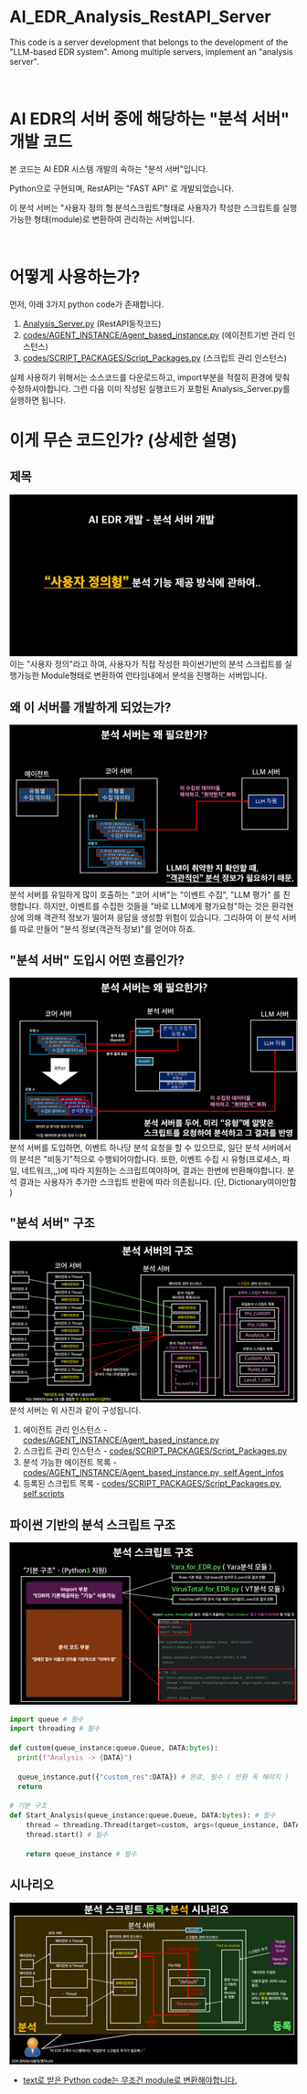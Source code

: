# AI_EDR_Analysis_RestAPI_Server
This code is a server development that belongs to the development of the "LLM-based EDR system". Among multiple servers, implement an "analysis server".

</br>

# AI EDR의 서버 중에 해당하는 "분석 서버" 개발 코드
본 코드는 AI EDR 시스템 개발의 속하는 "분석 서버"입니다.

Python으로 구현되며, RestAPI는 "FAST API" 로 개발되었습니다.

이 분석 서버는 "사용자 정의 형 분석스크립트"형태로 사용자가 작성한 스크립트를 실행가능한 형태(module)로 변환하여 관리하는 서버입니다.

</br>

# 어떻게 사용하는가? 

먼저, 아래 3가지 python code가 존재합니다.

1. [Analysis_Server.py](https://github.com/lastime1650/AI_EDR_Analysis_RestAPI_Server/blob/main/codes/Analysis_Server.py) (RestAPI동작코드)
2. [codes/AGENT_INSTANCE/Agent_based_instance.py](https://github.com/lastime1650/AI_EDR_Analysis_RestAPI_Server/blob/main/codes/AGENT_INSTANCE/Agent_based_instance.py) (에이전트기반 관리 인스턴스)
3. [codes/SCRIPT_PACKAGES/Script_Packages.py](https://github.com/lastime1650/AI_EDR_Analysis_RestAPI_Server/blob/main/codes/SCRIPT_PACKAGES/Script_Packages.py) (스크립트 관리 인스턴스)

실제 사용하기 위해서는 소스코드를 다운로드하고, import부분을 적절히 환경에 맞춰 수정하셔야합니다.
그런 다음 이미 작성된 실행코드가 포함된 Analysis_Server.py를 실행하면 됩니다.

# 이게 무슨 코드인가? (상세한 설명)

## 제목
![initial](https://github.com/lastime1650/AI_EDR_Analysis_RestAPI_Server/blob/main/images/%EC%8A%AC%EB%9D%BC%EC%9D%B4%EB%93%9C1.PNG)
이는 "사용자 정의"라고 하여, 사용자가 직접 작성한 파이썬기반의 분석 스크립트를 실행가능한 Module형태로 변환하여 런타임내에서 분석을 진행하는 서버입니다. 

## 왜 이 서버를 개발하게 되었는가? 
![initial](https://github.com/lastime1650/AI_EDR_Analysis_RestAPI_Server/blob/main/images/%EC%8A%AC%EB%9D%BC%EC%9D%B4%EB%93%9C2.PNG)
분석 서버를 유일하게 많이 호출하는 "코어 서버"는 "이벤트 수집", "LLM 평가" 를 진행합니다. 하지만, 이벤트를 수집한 것들을 "바로 LLM에게 평가요청"하는 것은 환각현상에 의해 객관적 정보가 떨어져 응답을 생성할 위험이 있습니다. 그리하여 이 분석 서버를 따로 만들어 "분석 정보(객관적 정보)"를 얻어야 하죠.

## "분석 서버" 도입시 어떤 흐름인가?
![initial](https://github.com/lastime1650/AI_EDR_Analysis_RestAPI_Server/blob/main/images/%EC%8A%AC%EB%9D%BC%EC%9D%B4%EB%93%9C3.PNG)
분석 서버를 도입하면, 이벤트 하나당 분석 요청을 할 수 있으므로, 일단 분석 서버에서의 분석은 "비동기"적으로 수행되어야합니다. 또한, 이벤트 수집 시 유형(프로세스, 파일, 네트워크,,,)에 따라 지원하는 스크립트여야하며, 결과는 한번에 반환해야합니다. 분석 결과는 사용자가 추가한 스크립트 반환에 따라 의존됩니다. (단, Dictionary여야만함 )

## "분석 서버" 구조
![initial](https://github.com/lastime1650/AI_EDR_Analysis_RestAPI_Server/blob/main/images/%EC%8A%AC%EB%9D%BC%EC%9D%B4%EB%93%9C4.PNG)
분석 서버는 위 사진과 같이 구성됩니다. 

1. 에이전트 관리 인스턴스 - [codes/AGENT_INSTANCE/Agent_based_instance.py](https://github.com/lastime1650/AI_EDR_Analysis_RestAPI_Server/blob/main/codes/AGENT_INSTANCE/Agent_based_instance.py)
2. 스크립트 관리 인스턴스 - [codes/SCRIPT_PACKAGES/Script_Packages.py](https://github.com/lastime1650/AI_EDR_Analysis_RestAPI_Server/blob/main/codes/SCRIPT_PACKAGES/Script_Packages.py)
3. 분석 가능한 에이전트 목록 - [codes/AGENT_INSTANCE/Agent_based_instance.py, self.Agent_infos](https://github.com/lastime1650/AI_EDR_Analysis_RestAPI_Server/blob/1c3079dbb93288d71fab8edff7980b04c34964b7/codes/AGENT_INSTANCE/Agent_based_instance.py#L8)
4. 등록된 스크립트 목록 - [codes/SCRIPT_PACKAGES/Script_Packages.py, self.scripts](https://github.com/lastime1650/AI_EDR_Analysis_RestAPI_Server/blob/1c3079dbb93288d71fab8edff7980b04c34964b7/codes/SCRIPT_PACKAGES/Script_Packages.py#L15)

## 파이썬 기반의 분석 스크립트 구조
![initial](https://github.com/lastime1650/AI_EDR_Analysis_RestAPI_Server/blob/main/images/%EC%8A%AC%EB%9D%BC%EC%9D%B4%EB%93%9C5.PNG)
```python
import queue # 필수
import threading # 필수

def custom(queue_instance:queue.Queue, DATA:bytes):
  print(f"Analysis -> {DATA}")
  
  queue_instance.put({"custom_res":DATA}) # 완료, 필수 ( 반환 꼭 해야지 )
  return 

# 기본 구조
def Start_Analysis(queue_instance:queue.Queue, DATA:bytes): # 필수 
    thread = threading.Thread(target=custom, args=(queue_instance, DATA)) # 필수
    thread.start() # 필수 
    
    return queue_instance # 필수
```

## 시나리오
![initial](https://github.com/lastime1650/AI_EDR_Analysis_RestAPI_Server/blob/main/images/%EC%8A%AC%EB%9D%BC%EC%9D%B4%EB%93%9C6.PNG)
* [text로 받은 Python code는 무조건 module로 변환해야합니다.](https://github.com/lastime1650/AI_EDR_Analysis_RestAPI_Server/blob/1c3079dbb93288d71fab8edff7980b04c34964b7/codes/SCRIPT_PACKAGES/Script_Packages.py#L23)
